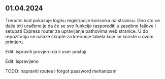 ## 01.04.2024 

Trenutni kod pokazuje logiku registracije korisnika na stranicu. Ono sto ce dalje biti urađeno je da će se sve funkcije rasporediti u zasebne fajlove i setupati Express router za upravljanje pathovima web stranice. U db repozitoriju se nalaze skripte za kreiranje tabela koje se koriste u ovom primjeru. 

Edit: ispraviti provjeru da li user postoji

Edit: ispravljeno

TODO: napraviti routes i forgot password mehanizam